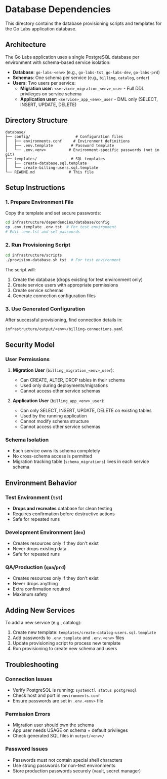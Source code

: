 # Database Dependencies

This directory contains the database provisioning scripts and templates for the Go Labs application database.

## Architecture

The Go Labs application uses a single PostgreSQL database per environment with schema-based service isolation:

- **Database**: `go-labs-<env>` (e.g., `go-labs-tst`, `go-labs-dev`, `go-labs-prd`)
- **Schemas**: One schema per service (e.g., `billing`, `catalog`, `order`)
- **Users**: Two users per service:
  - **Migration user**: `<service>_migration_<env>_user` - Full DDL privileges on service schema
  - **Application user**: `<service>_app_<env>_user` - DML only (SELECT, INSERT, UPDATE, DELETE)

## Directory Structure

```
database/
├── config/                    # Configuration files
│   ├── environments.conf     # Environment definitions
│   ├── .env.template        # Password template
│   └── .env.<env>          # Environment-specific passwords (not in git)
├── templates/               # SQL templates
│   ├── create-database.sql.template
│   └── create-billing-users.sql.template
└── README.md               # This file
```

## Setup Instructions

### 1. Prepare Environment File

Copy the template and set secure passwords:

```bash
cd infrastructure/dependencies/database/config
cp .env.template .env.tst  # For test environment
# Edit .env.tst and set passwords
```

### 2. Run Provisioning Script

```bash
cd infrastructure/scripts
./provision-database.sh tst  # For test environment
```

The script will:
1. Create the database (drops existing for test environment only)
2. Create service users with appropriate permissions
3. Create service schemas
4. Generate connection configuration files

### 3. Use Generated Configuration

After successful provisioning, find connection details in:
```
infrastructure/output/<env>/billing-connections.yaml
```

## Security Model

### User Permissions

1. **Migration User** (`billing_migration_<env>_user`):
   - Can CREATE, ALTER, DROP tables in their schema
   - Used only during deployments/migrations
   - Cannot access other service schemas

2. **Application User** (`billing_app_<env>_user`):
   - Can only SELECT, INSERT, UPDATE, DELETE on existing tables
   - Used by the running application
   - Cannot modify schema structure
   - Cannot access other service schemas

### Schema Isolation

- Each service owns its schema completely
- No cross-schema access is permitted
- Migration tracking table (`schema_migrations`) lives in each service schema

## Environment Behavior

### Test Environment (`tst`)
- **Drops and recreates** database for clean testing
- Requires confirmation before destructive actions
- Safe for repeated runs

### Development Environment (`dev`)
- Creates resources only if they don't exist
- Never drops existing data
- Safe for repeated runs

### QA/Production (`qua`/`prd`)
- Creates resources only if they don't exist
- Never drops anything
- Extra confirmation required
- Maximum safety

## Adding New Services

To add a new service (e.g., catalog):

1. Create new template: `templates/create-catalog-users.sql.template`
2. Add passwords to `.env.template` and `.env.<env>` files
3. Update provisioning script to process new template
4. Run provisioning to create new schema and users

## Troubleshooting

### Connection Issues
- Verify PostgreSQL is running: `systemctl status postgresql`
- Check host and port in `environments.conf`
- Ensure passwords are set in `.env.<env>` file

### Permission Errors
- Migration user should own the schema
- App user needs USAGE on schema + default privileges
- Check generated SQL files in `output/<env>/`

### Password Issues
- Passwords must not contain special shell characters
- Use strong passwords for non-test environments
- Store production passwords securely (vault, secret manager)